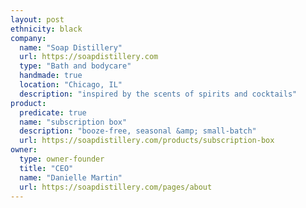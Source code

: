 ```yaml
---
layout: post
ethnicity: black
company:
  name: "Soap Distillery"
  url: https://soapdistillery.com
  type: "Bath and bodycare"
  handmade: true
  location: "Chicago, IL"
  description: "inspired by the scents of spirits and cocktails"
product:
  predicate: true
  name: "subscription box"
  description: "booze-free, seasonal &amp; small-batch"
  url: https://soapdistillery.com/products/subscription-box
owner:
  type: owner-founder
  title: "CEO"
  name: "Danielle Martin"
  url: https://soapdistillery.com/pages/about
---
```

